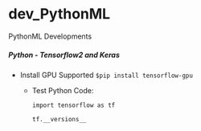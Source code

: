 # dev_PythonML
PythonML Developments

##### Python - Tensorflow2 and Keras
- Install GPU Supported
  `$pip install tensorflow-gpu`

  - Test Python Code:
    ```
    import tensorflow as tf
    
    tf.__versions__
  ```
